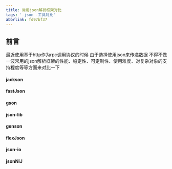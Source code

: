 ```yaml
---
title: 常用json解析框架对比
tags: '-json -工具对比'
abbrlink: fd97bf37
---
```

## 前言
最近使用基于http作为rpc调用协议的时候 由于选择使用json来传递数据 
不得不做一波常用的json解析框架的性能、稳定性、可定制性、使用难度、对复杂对象的支持程度等等方面来对比一下
#### jackson

#### fastJson

#### gson

#### json-lib

#### genson


#### flexJson

#### json-io



#### jsonNiJ

